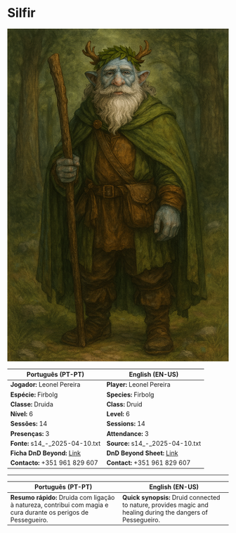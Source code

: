 # Silfir

![Silfir|300](pc_silfir.png)

| **Português (PT-PT)** | **English (EN-US)** |
|---|---|
| **Jogador:** Leonel Pereira | **Player:** Leonel Pereira |
| **Espécie:** Firbolg | **Species:** Firbolg |
| **Classe:** Druida | **Class:** Druid |
| **Nível:** 6 | **Level:** 6 |
| **Sessões:** 14 | **Sessions:** 14 |
| **Presenças:** 3 | **Attendance:** 3 |
| **Fonte:** s14_-_2025-04-10.txt | **Source:** s14_-_2025-04-10.txt |
| **Ficha DnD Beyond:** [Link](https://www.dndbeyond.com/characters/142668827) | **DnD Beyond Sheet:** [Link](https://www.dndbeyond.com/characters/142668827) |
| **Contacto:** +351 961 829 607 | **Contact:** +351 961 829 607 |

---

| **Português (PT-PT)** | **English (EN-US)** |
|---|---|
| **Resumo rápido:** Druida com ligação à natureza, contribui com magia e cura durante os perigos de Pessegueiro. | **Quick synopsis:** Druid connected to nature, provides magic and healing during the dangers of Pessegueiro. |
